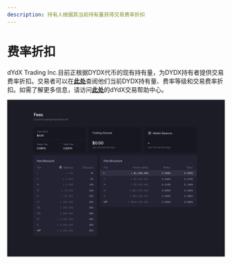 ```yaml
---
description: 持有人根据其当前持有量获得交易费率折扣
---
```


# 费率折扣

dYdX Trading Inc.目前正根据DYDX代币的现有持有量，为DYDX持有者提供交易费率折扣。交易者可以在[**此处**](https://trade.dydx.exchange/portfolio/fees)查阅他们当前DYDX持有量、费率等级和交易费率折扣。如需了解更多信息，请访问[**此处**](https://help.dydx.exchange/en/articles/4798040-perpetual-trade-fees)的dYdX交易帮助中心。

![持有DYDX代币，您可能只需支付较低的费用](../.gitbook/assets/1-fee-discounts-view.png)
